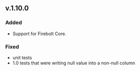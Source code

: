 ## v.1.10.0
### Added
* Support for Firebolt Core.
### Fixed
* unit tests
* 1.0 tests that were writing null value into a non-null column
